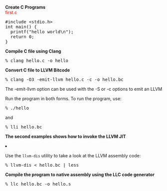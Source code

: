 **Create C Programs**</br>
<span style="color:red">first.c</span>
<div class="highlight-c notranslate"><div class="highlight"><pre><span></span><span class="cp">#include</span> <span class="cpf">&lt;stdio.h&gt;</span><span class="cp"></span>
<span class="kt">int</span> <span class="nf">main</span><span class="p">()</span> <span class="p">{</span>
  <span class="n">printf</span><span class="p">(</span><span class="s">&quot;hello world</span><span class="se">\n</span><span class="s">&quot;</span><span class="p">);</span>
  <span class="k">return</span> <span class="mi">0</span><span class="p">;</span>
<span class="p">}</span>
</pre>
  
**Compile C file using Clang**
<div class="highlight-console notranslate"><div class="highlight"><pre><span></span><span class="gp">% </span>clang hello.c -o hello
</pre></div>

**Convert C file to LLVM Bitcode**
<div class="highlight-console notranslate"><div class="highlight"><pre><span></span><span class="gp">% </span>clang -O3 -emit-llvm hello.c -c -o hello.bc
</pre></div>
  <p>The -emit-llvm option can be used with the -S or -c options to emit an LLVM
  <p class="first">Run the program in both forms. To run the program, use:</p>
<div class="highlight-console notranslate"><div class="highlight"><pre><span></span><span class="gp">% </span>./hello
</pre></div>
</div>
<p>and</p>
<div class="highlight-console notranslate"><div class="highlight"><pre><span></span><span class="gp">% </span>lli hello.bc
</pre></div>
</div>
  
**The second examples shows how to invoke the LLVM JIT**   </br>
<li><p class="first">Use the <code class="docutils literal notranslate"><span class="pre">llvm-dis</span></code> utility to take a look at the LLVM assembly code:</p>
<div class="highlight-console notranslate"><div class="highlight"><pre><span></span><span class="gp">% </span>llvm-dis &lt; hello.bc <span class="p">|</span> less
</pre></div>
</div>
</li>

**Compile the program to native assembly using the LLC code generator** 
<div class="highlight-console notranslate"><div class="highlight"><pre><span></span><span class="gp">% </span>llc hello.bc -o hello.s
</pre></div>
</div>
</li>
